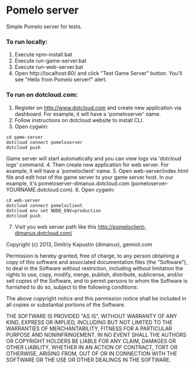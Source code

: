 Pomelo server
====================

Simple Pomelo server for tests.

### To run locally:

1. Execute npm-install.bat
2. Execute run-game-server.bat
3. Execute run-web-server.bat
4. Open http://localhost:80/ and click "Test Game Server" button. You'll see "Hello from Pomelo server!" alert.

### To run on dotcloud.com:

1. Register on http://www.dotcloud.com and create new application via dashboard. For example, it will have a 'pomeloserver' name.
2. Follow instructions on dotcloud website to install CLI.
3. Open cygwin:
```
cd game-server
dotcloud connect pomeloserver
dotcloud push
```
Game server will start automatically and you can view logs via 'dotcloud logs' command.
4. Then create new application for web server. For example, it will have a 'pomeloclient' name.
5. Open web-server/index.html file and edit host of the game server to your game server host. In our example, it's pomeloserver-dimanux.dotcloud.com (pomeloserver-YOURNAME.dotcloud.com).
6. Open cygwin:
```
cd web-server
dotcloud connect pomeloclient
dotcloud env set NODE_ENV=production
dotcloud push
```
7. Visit you web server path like this http://pomeloclient-dimanux.dotcloud.com/

Copyright (c) 2013, Dmitriy Kapustin (dimanux), gemioli.com

Permission is hereby granted, free of charge, to any person obtaining a copy
of this software and associated documentation files (the "Software"), to deal
in the Software without restriction, including without limitation the rights
to use, copy, modify, merge, publish, distribute, sublicense, and/or sell
copies of the Software, and to permit persons to whom the Software is
furnished to do so, subject to the following conditions:

The above copyright notice and this permission notice shall be included in
all copies or substantial portions of the Software.

THE SOFTWARE IS PROVIDED "AS IS", WITHOUT WARRANTY OF ANY KIND, EXPRESS OR
IMPLIED, INCLUDING BUT NOT LIMITED TO THE WARRANTIES OF MERCHANTABILITY,
FITNESS FOR A PARTICULAR PURPOSE AND NONINFRINGEMENT. IN NO EVENT SHALL THE
AUTHORS OR COPYRIGHT HOLDERS BE LIABLE FOR ANY CLAIM, DAMAGES OR OTHER
LIABILITY, WHETHER IN AN ACTION OF CONTRACT, TORT OR OTHERWISE, ARISING FROM,
OUT OF OR IN CONNECTION WITH THE SOFTWARE OR THE USE OR OTHER DEALINGS IN
THE SOFTWARE.